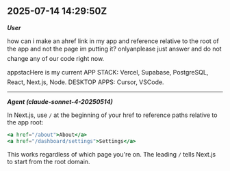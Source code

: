 ## 2025-07-14 14:29:50Z

<!-- Claude Code Session 0097ff1b-596e-4945-9999-ff6757980976 (2025-07-14_14-29-50Z) -->

_**User**_

how can i make an ahref link in my app and reference relative to the root of the app and not the page im putting it? onlyanplease just answer and do not change any of our code right now. 

appstacHere is my current APP STACK: Vercel, Supabase, PostgreSQL, React, Next.js, Node. DESKTOP APPS: Cursor, VSCode. 

---

_**Agent (claude-sonnet-4-20250514)**_

In Next.js, use `/` at the beginning of your href to reference paths relative to the app root:

```jsx
<a href="/about">About</a>
<a href="/dashboard/settings">Settings</a>
```

This works regardless of which page you're on. The leading `/` tells Next.js to start from the root domain.

